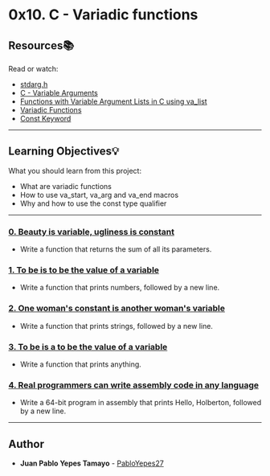 # 0x10. C - Variadic functions

## Resources:books:
Read or watch:
* [stdarg.h](https://intranet.hbtn.io/rltoken/KNHC7kjcnZZCKDCHdXis4w)
* [C - Variable Arguments](https://intranet.hbtn.io/rltoken/zwbmuG8xpQ-ezg9_U8a6mg)
* [Functions with Variable Argument Lists in C using va_list](https://intranet.hbtn.io/rltoken/8XLFeeXtYxqNYDpStBJbDw)
* [Variadic Functions](https://intranet.hbtn.io/rltoken/VOS7s9X1ysxlU2X3xtCmFw)
* [Const Keyword](https://intranet.hbtn.io/rltoken/vxuoclIH_Hap9c7sciDnFQ)

---
## Learning Objectives:bulb:
What you should learn from this project:

* What are variadic functions
* How to use va_start, va_arg and va_end macros
* Why and how to use the const type qualifier

---

### [0. Beauty is variable, ugliness is constant](./0-sum_them_all.c)
* Write a function that returns the sum of all its parameters.


### [1. To be is to be the value of a variable](./1-print_numbers.c)
* Write a function that prints numbers, followed by a new line.


### [2. One woman's constant is another woman's variable](./2-print_strings.c)
* Write a function that prints strings, followed by a new line.


### [3. To be is a to be the value of a variable](./3-print_all.c)
* Write a function that prints anything.


### [4. Real programmers can write assembly code in any language](./100-hello_holberton.asm)
* Write a 64-bit program in assembly that prints Hello, Holberton, followed by a new line.

---

## Author
* **Juan Pablo Yepes Tamayo** - [PabloYepes27](https://github.com/PabloYepes27)
